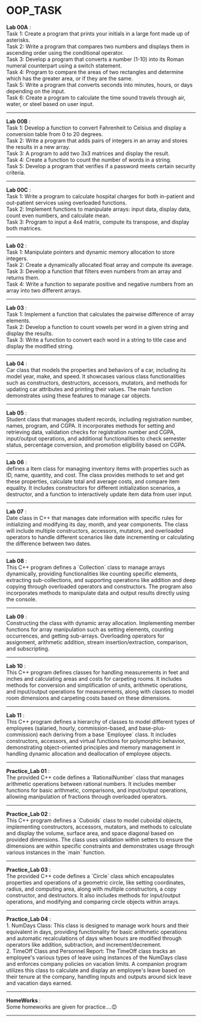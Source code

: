 # OOP_TASK
<b>Lab 00A</b> : <br>
Task 1: Create a program that prints your initials in a large font made up of asterisks.<br>
Task 2: Write a program that compares two numbers and displays them in ascending order using the conditional operator.<br>
Task 3: Develop a program that converts a number (1-10) into its Roman numeral counterpart using a switch statement.<br>
Task 4: Program to compare the areas of two rectangles and determine which has the greater area, or if they are the same.<br>
Task 5: Write a program that converts seconds into minutes, hours, or days depending on the input.<br>
Task 6: Create a program to calculate the time sound travels through air, water, or steel based on user input​​.<br>
<hr>
<b>Lab 00B</b> : <br>
Task 1: Develop a function to convert Fahrenheit to Celsius and display a conversion table from 0 to 20 degrees.<br>
Task 2: Write a program that adds pairs of integers in an array and stores the results in a new array.<br>
Task 3: A program to add two 3x3 matrices and display the result.<br>
Task 4: Create a function to count the number of words in a string.<br>
Task 5: Develop a program that verifies if a password meets certain security criteria​​.<br>
<hr>
<b>Lab 00C</b> : <br>
Task 1: Write a program to calculate hospital charges for both in-patient and out-patient services using overloaded functions.<br>
Task 2: Implement functions to manipulate arrays: input data, display data, count even numbers, and calculate mean.<br>
Task 3: Program to input a 4x4 matrix, compute its transpose, and display both matrices​.<br>
<hr>
<b>Lab 02</b> : <br>
Task 1: Manipulate pointers and dynamic memory allocation to store integers.<br>
Task 2: Create a dynamically allocated float array and compute its average.<br>
Task 3: Develop a function that filters even numbers from an array and returns them.<br>
Task 4: Write a function to separate positive and negative numbers from an array into two different arrays​.<br>
<hr>
<b>Lab 03</b> : <br>
Task 1: Implement a function that calculates the pairwise difference of array elements.<br>
Task 2: Develop a function to count vowels per word in a given string and display the results.<br>
Task 3: Write a function to convert each word in a string to title case and display the modified string.<br>
<hr>
<b>Lab 04</b> : <br>
Car class that models the properties and behaviors of a car, including its model year, make, and speed. It showcases various class functionalities such as constructors, destructors, accessors, mutators, and methods for updating car attributes and printing their values. The main function demonstrates using these features to manage car objects.
<hr>
<b>Lab 05</b> : <br>
Student class that manages student records, including registration number, names, program, and CGPA. It incorporates methods for setting and retrieving data, validation checks for registration number and CGPA, input/output operations, and additional functionalities to check semester status, percentage conversion, and promotion eligibility based on CGPA.
<hr>
<b>Lab 06</b> : <br>
defines a Item class for managing inventory items with properties such as ID, name, quantity, and cost. The class provides methods to set and get these properties, calculate total and average costs, and compare item equality. It includes constructors for different initialization scenarios, a destructor, and a function to interactively update item data from user input.
<hr>
<b>Lab 07</b> : <br>
Date class in C++ that manages date information with specific rules for initializing and modifying its day, month, and year components. The class will include multiple constructors, accessors, mutators, and overloaded operators to handle different scenarios like date incrementing or calculating the difference between two dates.
<hr>
<b>Lab 08</b> : <br>
This C++ program defines a `Collection` class to manage arrays dynamically, providing functionalities like counting specific elements, extracting sub-collections, and supporting operations like addition and deep copying through overloaded operators and constructors. The program also incorporates methods to manipulate data and output results directly using the console.
<hr>
<b>Lab 09</b> : <br>
Constructing the class with dynamic array allocation.
Implementing member functions for array manipulation such as setting elements, counting occurrences, and getting sub-arrays.
Overloading operators for assignment, arithmetic addition, stream insertion/extraction, comparison, and subscripting.
<hr>
<b>Lab 10</b> : <br>
This C++ program defines classes for handling measurements in feet and inches and calculating areas and costs for carpeting rooms. It includes methods for conversion and simplification of units, arithmetic operations, and input/output operations for measurements, along with classes to model room dimensions and carpeting costs based on these dimensions.
<hr>
<b>Lab 11</b> : <br>
This C++ program defines a hierarchy of classes to model different types of employees (salaried, hourly, commission-based, and base-plus-commission) each deriving from a base `Employee` class. It includes constructors, accessors, and virtual functions for polymorphic behavior, demonstrating object-oriented principles and memory management in handling dynamic allocation and deallocation of employee objects.
<hr>
<b>Practice_Lab 01</b> : <br>
The provided C++ code defines a `RationalNumber` class that manages arithmetic operations between rational numbers. It includes member functions for basic arithmetic, comparisons, and input/output operations, allowing manipulation of fractions through overloaded operators.
<hr>
<b>Practice_Lab 02</b> : <br>
This C++ program defines a `Cuboids` class to model cuboidal objects, implementing constructors, accessors, mutators, and methods to calculate and display the volume, surface area, and space diagonal based on provided dimensions. The class uses validation within setters to ensure the dimensions are within specific constraints and demonstrates usage through various instances in the `main` function.
<hr>
<b>Practice_Lab 03</b> : <br>
The provided C++ code defines a `Circle` class which encapsulates properties and operations of a geometric circle, like setting coordinates, radius, and computing area, along with multiple constructors, a copy constructor, and destructors. It also includes methods for input/output operations, and modifying and comparing circle objects within arrays.
<hr>
<b>Practice_Lab 04</b> : <br>
1. NumDays Class: This class is designed to manage work hours and their equivalent in days, providing functionality for basic arithmetic operations and automatic recalculations of days when hours are modified through operators like addition, subtraction, and increment/decrement.<br>
2. TimeOff Class and Personnel Report: The TimeOff class tracks an employee's various types of leave using instances of the NumDays class and enforces company policies on vacation limits. A companion program utilizes this class to calculate and display an employee's leave based on their tenure at the company, handling inputs and outputs around sick leave and vacation days earned.
<hr>
<b>HomeWorks </b> : <br>
Some homeworks are given for practice....😊
<hr>

